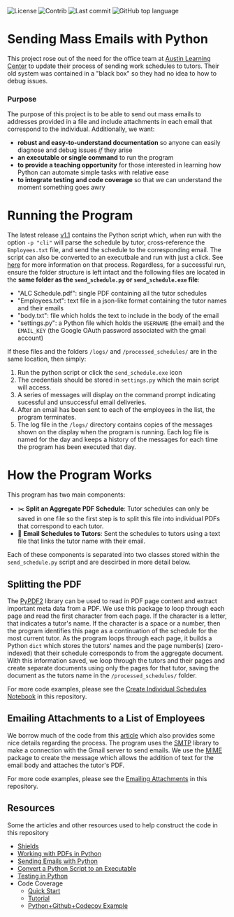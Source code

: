 ![License](https://img.shields.io/github/license/hagenfritz/mass-email-sender)
![Contrib](https://img.shields.io/github/contributors/hagenfritz/mass-email-sender)
![Last commit](https://img.shields.io/github/last-commit/hagenfritz/mass-email-sender)
![GitHub top language](https://img.shields.io/github/languages/top/hagenfritz/mass-email-sender)

# Sending Mass Emails with Python
This project rose out of the need for the office team at [Austin Learning Center](http://austinlearningcenter.com) to update their process of sending work schedules to tutors. Their old system was contained in a "black box" so they had no idea to how to debug issues. 

### Purpose
The purpose of this project is to be able to send out mass emails to addresses provided in a file and include attachments in each email that correspond to the individual. Additionally, we want:
* **robust and easy-to-understand documentation** so anyone can easily diagnose and debug issues _if_ they arise
* **an executable or single command** to run the program
* **to provide a teaching opportunity** for those interested in learning how Python can automate simple tasks with relative ease
* **to integrate testing and code coverage** so that we can understand the moment something goes awry

# Running the Program
The latest release [v1.1](https://github.com/HagenFritz/mass-email-sender/tree/v1.1) contains the Python script which, when run with the option `-p "cli"` will parse the schedule by tutor, cross-reference the `Employees.txt` file, and send the schedule to the corresponding email. The script can also be converted to an executbale and run with just a click. See [here](https://github.com/HagenFritz/mass-email-sender/wiki/Creating-an-Executable-from-Python-Script) for more information on that process. Regardless, for a successful run, ensure the folder structure is left intact and the following files are located in the **same folder as the `send_schedule.py` or `send_schedule.exe` file**:
* "ALC Schedule.pdf": single PDF containing all the tutor schedules
* "Employees.txt": text file in a json-like format containing the tutor names and their emails
* "body.txt": file which holds the text to include in the body of the email
* "settings.py": a Python file which holds the `USERNAME` (the email) and the `EMAIL_KEY` (the Google OAuth password associated with the gmail account)

If these files and the folders `/logs/` and `/processed_schedules/` are in the same location, then simply: 
1. Run the python script or click the `send_schedule.exe` icon
2. The credentials should be stored in `settings.py` which the main script will access. 
3. A series of messages will display on the command prompt indicating sucessful and unsuccessful email deliveries.
4. After an email has been sent to each of the employees in the list, the program terminates. 
5. The log file in the `/logs/` directory contains copies of the messages shown on the display when the program is running. Each log file is named for the day and keeps a history of the messages for each time the program has been executed that day.  

# How the Program Works
This program has two main components:
* ✂️ **Split an Aggregate PDF Schedule**: Tutor schedules can only be saved in one file so the first step is to split this file into individual PDFs that correspond to each tutor.
* 📧 **Email Schedules to Tutors**: Sent the schedules to tutors using a text file that links the tutor name with their email. 

Each of these components is separated into two classes stored within the `send_schedule.py` script and are descirbed in more detail below.

## Splitting the PDF
The [PyPDF2](https://pypi.org/project/PyPDF2/) library can be used to read in PDF page content and extract important meta data from a PDF. We use this package to loop through each page and read the first character from each page. If the character is a letter, that indicates a tutor's name. If the character is a space or a number, then the program identifies this page as a continuation of the schedule for the most current tutor. As the program loops through each page, it builds a Python `dict` which stores the tutors' names and the page number(s) (zero-indexed) that their schedule corresponds to from the aggregate document. With this information saved, we loop through the tutors and their pages and create separate documents using only the pages for that tutor, saving the document as the tutors name in the `/processed_schedules/` folder. 

For more code examples, please see the [Create Individual Schedules Notebook](https://github.com/HagenFritz/mass-email-sender/blob/main/notebooks/1.0.0-hef-create_individual_schedules-examples.ipynb) in this repository. 

## Emailing Attachments to a List of Employees
We borrow much of the code from this [article](https://realpython.com/python-send-email/) which also provides some nice details regarding the process. The program uses the [SMTP](https://docs.python.org/3/library/smtplib.html) library to make a connection with the Gmail server to send emails. We use the [MIME](https://docs.python.org/3/library/email.mime.html) package to create the message which allows the addition of text for the email body and attaches the tutor's PDF. 

For more code examples, please see the [Emailing Attachments](https://github.com/HagenFritz/mass-email-sender/blob/main/notebooks/2.0.0-hef-emailing_attachments-examples.ipynb) in this repository. 

## Resources
Some the articles and other resources used to help construct the code in this repository
* [Shields](https://shields.io/category/activity)
* [Working with PDFs in Python](https://realpython.com/pdf-python/#how-to-extract-document-information-from-a-pdf-in-python)
* [Sending Emails with Python](https://realpython.com/python-send-email/)
* [Convert a Python Script to an Executable](https://towardsdatascience.com/how-to-easily-convert-a-python-script-to-an-executable-file-exe-4966e253c7e9)
* [Testing in Python](https://realpython.com/python-testing/)
* Code Coverage
  * [Quick Start](https://docs.codecov.com/docs)
  * [Tutorial](https://docs.codecov.com/docs/github-tutorial)
  * [Python+Github+Codecov Example](https://about.codecov.io/blog/python-code-coverage-using-github-actions-and-codecov/)
